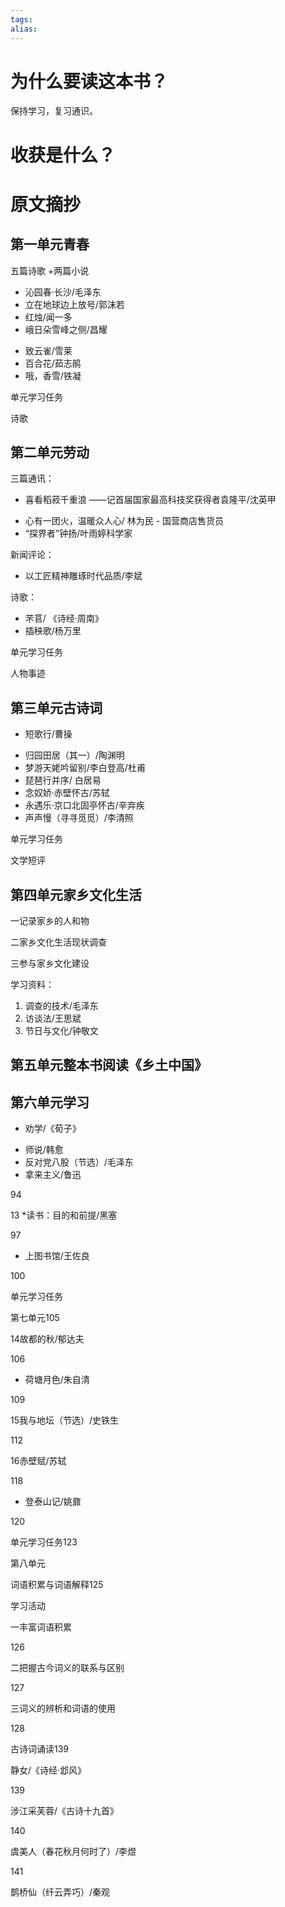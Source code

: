 ```yaml
---
tags: 
alias:
---
```


# 为什么要读这本书？

保持学习，复习通识。

# 收获是什么？

# 原文摘抄

## 第一单元青春

五篇诗歌 +两篇小说

- 沁园春·长沙/毛泽东 
- 立在地球边上放号/郭沫若
- 红烛/闻一多
- 峨日朵雪峰之侧/昌耀
* 致云雀/雪莱 
* 百合花/茹志鹃
* 哦，香雪/铁凝

单元学习任务

诗歌

## 第二单元劳动

三篇通讯：
- 喜看稻菽千重浪
  ——记首届国家最高科技奖获得者袁隆平/沈英甲 
* 心有一团火，温暖众人心/ 林为民 - 国营商店售货员
* “探界者”钟扬/叶雨婷科学家

新闻评论：
- 以工匠精神雕琢时代品质/李斌

诗歌：
- 芣苢/ 《诗经·周南》
- 插秧歌/杨万里 

单元学习任务

人物事迹
## 第三单元古诗词

-  短歌行/曹操
* 归园田居（其一）/陶渊明
* 梦游天姥吟留别/李白登高/杜甫
* 琵琶行并序/ 白居易
* 念奴娇·赤壁怀古/苏轼
* 永遇乐·京口北固亭怀古/辛弃疾 
* 声声慢（寻寻觅觅）/李清照

单元学习任务

文学短评
## 第四单元家乡文化生活

一记录家乡的人和物

二家乡文化生活现状调查 

三参与家乡文化建设 

学习资料：
1. 调查的技术/毛泽东
2. 访谈法/王思斌
3. 节日与文化/钟敬文

## 第五单元整本书阅读《乡土中国》

## 第六单元学习

- 劝学/《荀子》
* 师说/韩愈
* 反对党八股（节选）/毛泽东
* 拿来主义/鲁迅

94

13 *读书：目的和前提/黑塞

97

* 上图书馆/王佐良

100

单元学习任务

第七单元105

14故都的秋/郁达夫

106

* 荷塘月色/朱自清

109

15我与地坛（节选）/史铁生

112

16赤壁赋/苏轼

118

* 登泰山记/姚鼐

120

单元学习任务123

第八单元

词语积累与词语解释125

学习活动

一丰富词语积累

126

二把握古今词义的联系与区别

127

三词义的辨析和词语的使用

128

古诗词诵读139

静女/《诗经·邶风》

139

涉江采芙蓉/《古诗十九首》

140

虞美人（春花秋月何时了）/李煜

141

鹊桥仙（纤云弄巧）/秦观